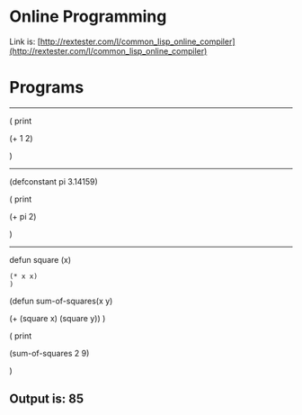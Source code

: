 
# Online Programming
Link is: [http://rextester.com/l/common_lisp_online_compiler](http://rextester.com/l/common_lisp_online_compiler)


# Programs
---

(
print
 
 (+ 1 2)
 
 )
 
---

(defconstant pi 3.14159)

(
 print
 
 (+ pi 2)
 
 )
 
---

defun square (x)
    
    (* x x)
    )

(defun sum-of-squares(x y)

(+ (square x) (square y)) )


(
 print
 
 (sum-of-squares 2 9)
 
 )
 
 Output is: 85
---
